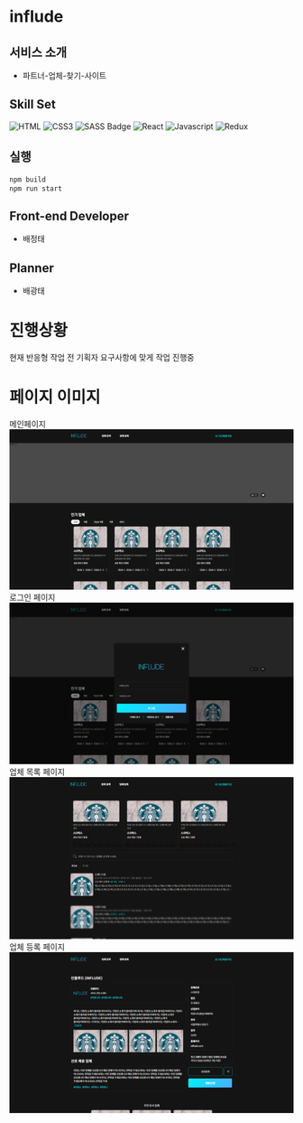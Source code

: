 # influde

## 서비스 소개

- 파트너-업체-찾기-사이트

## Skill Set

![HTML](https://img.shields.io/badge/HTML5-E34F26?style=for-the-badge&logo=html5&logoColor=white)
![CSS3](https://img.shields.io/badge/CSS3-1572B6?style=for-the-badge&logo=css3&logoColor=white)
![SASS Badge](https://img.shields.io/badge/Sass-CC6699?style=for-the-badge&logo=sass&logoColor=white)
![React](https://img.shields.io/badge/-React-61DBFB?style=for-the-badge&labelColor=black&logo=react&logoColor=61DBFB)
![Javascript](https://img.shields.io/badge/Javascript-F0DB4F?style=for-the-badge&labelColor=black&logo=javascript&logoColor=F0DB4F)
![Redux](https://img.shields.io/badge/Redux-black?style=for-the-badge&labelColor=7248b6&logo=Redux&logoColor=white)

## 실행

```
npm build
npm run start
```

## Front-end Developer

- 배정태

## Planner

- 배광태

# 진행상황

현재 반응형 작업 전 기획자 요구사항에 맞게 작업 진행중

# 페이지 이미지

메인페이지
<img src="./Page/1.PNG">
로그인 페이지
<img src="./Page/2.PNG">
업체 목록 페이지
<img src="./Page/3.PNG">
업체 등록 페이지
<img src="./Page/4.PNG">
